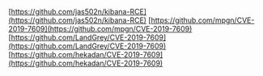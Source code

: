 [https://github.com/jas502n/kibana-RCE](https://github.com/jas502n/kibana-RCE)
[https://github.com/mpgn/CVE-2019-7609](https://github.com/mpgn/CVE-2019-7609)
[https://github.com/LandGrey/CVE-2019-7609](https://github.com/LandGrey/CVE-2019-7609)
[https://github.com/hekadan/CVE-2019-7609](https://github.com/hekadan/CVE-2019-7609)
